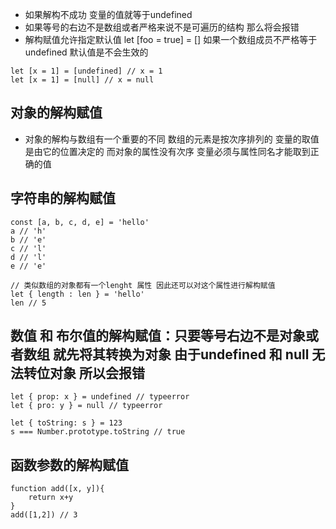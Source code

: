 
- 如果解构不成功 变量的值就等于undefined
- 如果等号的右边不是数组或者严格来说不是可遍历的结构 那么将会报错
- 解构赋值允许指定默认值 let [foo = true] = [] 如果一个数组成员不严格等于undefined 默认值是不会生效的
```
let [x = 1] = [undefined] // x = 1
let [x = 1] = [null] // x = null 
```

## 对象的解构赋值
- 对象的解构与数组有一个重要的不同 数组的元素是按次序排列的 变量的取值是由它的位置决定的 而对象的属性没有次序 变量必须与属性同名才能取到正确的值

## 字符串的解构赋值 

```
const [a, b, c, d, e] = 'hello'
a // 'h'
b // 'e'
c // 'l'
d // 'l'
e // 'e'

// 类似数组的对象都有一个lenght 属性 因此还可以对这个属性进行解构赋值
let { length : len } = 'hello'
len // 5
```

## 数值 和 布尔值的解构赋值：只要等号右边不是对象或者数组 就先将其转换为对象 由于undefined 和 null 无法转位对象 所以会报错
```
let { prop: x } = undefined // typeerror
let { pro: y } = null // typeerror

let { toString: s } = 123
s === Number.prototype.toString // true
```

## 函数参数的解构赋值
```
function add([x, y]){
    return x+y
}
add([1,2]) // 3
```



